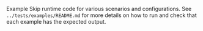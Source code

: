 Example Skip runtime code for various scenarios and configurations.
See `../tests/examples/README.md` for more details on how to run and check that each example has the expected output.
